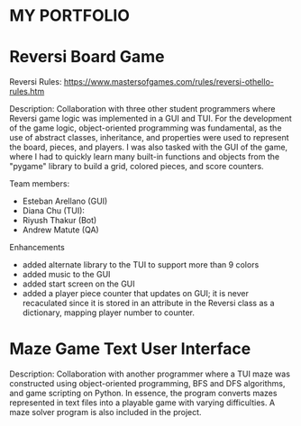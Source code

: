 # MY PORTFOLIO

# Reversi Board Game

Reversi Rules: https://www.mastersofgames.com/rules/reversi-othello-rules.htm

Description: Collaboration with three other student programmers where Reversi game logic was implemented in a GUI and TUI. For the development of the game logic, object-oriented programming was fundamental, as the use of abstract classes, inheritance, and properties were used to represent the board, pieces, and players. I was also tasked with the GUI of the game, where I had to quickly learn many built-in functions and objects from the "pygame" library to build a grid, colored pieces, and score counters.

Team members:
- Esteban Arellano (GUI)
- Diana Chu (TUI): 
- Riyush Thakur (Bot)
- Andrew Matute (QA)

Enhancements
- added alternate library to the TUI to support more than 9 colors
- added music to the GUI
- added start screen on the GUI
- added a player piece counter that updates on GUI; it is never recaculated
since it is stored in an attribute in the Reversi class as a dictionary,
mapping player number to counter.

# Maze Game Text User Interface

Description: Collaboration with another programmer where a TUI maze was constructed using object-oriented programming, BFS and DFS algorithms, and game scripting on Python. In essence, the program converts mazes represented in text files into a playable game with varying difficulties. A maze solver program is also included in the project.
